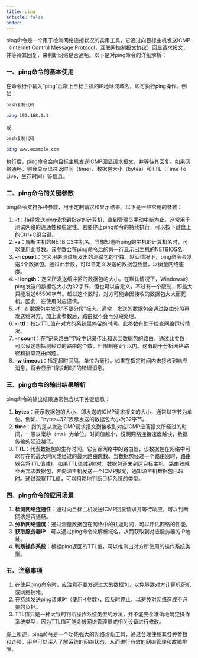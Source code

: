 ```yaml
---
title: ping
article: false
order: 
---
```


ping命令是一个用于检测网络连接状况的实用工具，它通过向目标主机发送ICMP（Internet Control Message Protocol，互联网控制报文协议）回显请求报文，并等待其回复，来判断网络是否通畅。以下是对ping命令的详细解析：

### 一、ping命令的基本使用

在命令行中输入“ping”后跟上目标主机的IP地址或域名，即可执行ping操作。例如：

```bash
bash复制代码

ping 192.168.1.1
```

或

```bash
bash复制代码

ping www.example.com
```

执行后，ping命令会向目标主机发送ICMP回显请求报文，并等待其回复。如果网络通畅，则会显示出往返时间（time）、数据包大小（bytes）和TTL（Time To Live，生存时间）等信息。

### 二、ping命令的关键参数

ping命令支持多种参数，用于定制请求和显示结果。以下是一些常用的参数：

1. **-t**：持续发送ping请求到指定的计算机，直到管理员手动中断为止。这常用于测试网络的连通性和稳定性。若要停止ping命令的持续执行，可以按下键盘上的Ctrl+C组合键。
2. **-a**：解析主机的NETBIOS主机名。当想知道所ping的主机的计算机名时，可以使用此参数。该参数会在ping命令后的第一行显示出主机的NETBIOS名。
3. **-n count**：定义用来测试所发出的测试包的个数。默认情况下，ping命令会发送4个数据包。通过此参数，可以自定义发送的数据包数量，以衡量网络速度。
4. **-l length**：定义所发送缓冲区的数据包的大小。在默认情况下，Windows的ping发送的数据包大小为32字节，但也可以自定义。不过有一个限制，即最大只能发送65500字节。超过这个数时，对方可能会因接收的数据包太大而死机。因此，在使用时应谨慎。
5. **-f**：在数据包中发送“不要分段”标志。通常，发送的数据包会通过路由分段再发送给对方。加上此参数后，路由就不会再分段处理。
6. **-i ttl**：指定TTL值在对方的系统里停留的时间。此参数有助于检查网络运转情况。
7. **-r count**：在“记录路由”字段中记录传出和返回数据包的路由。通过此参数，可以设定想探测经过的路由的个数，但限制在9个以内。这有助于分析网络路径和排查路由问题。
8. **-w timeout**：指定超时间隔，单位为毫秒。如果在指定时间内未接收到响应消息，将会显示“请求超时”的错误消息。

### 三、ping命令的输出结果解析

ping命令的输出结果通常包含以下关键信息：

1. **bytes**：表示数据包的大小，即发送的ICMP请求报文的大小，通常以字节为单位。例如，“bytes=32”表示发送的数据包大小为32字节。
2. **time**：指的是从发送ICMP请求报文到接收到对应ICMP应答报文所经过的时间，一般以毫秒（ms）为单位。时间值越小，说明网络连接速度越快，数据传输的延迟越低。
3. **TTL**：代表数据包的生存时间。它告诉网络中的路由器，该数据包在网络中可以存在的最大时间或经过的最大路由跳数。当数据包经过一个路由器时，路由器会将TTL值减1。如果TTL值减到0时，数据包还未到达目标主机，路由器就会丢弃该数据包，并向源主机发送一个ICMP报文，通知源主机数据包已超时。通过观察TTL值，可以粗略地判断目标系统的类型。

### 四、ping命令的应用场景

1. **检测网络连通性**：通过向目标主机发送ICMP回显请求并等待响应，可以判断网络是否通畅。
2. **分析网络速度**：通过测量数据包在网络中的往返时间，可以评估网络的性能。
3. **获取服务器IP**：可以通过ping命令来解析域名，从而获取到对应服务器的IP地址。
4. **判断操作系统**：根据ping返回的TTL值，可以推测出对方所使用的操作系统类型。

### 五、注意事项

1. 在使用ping命令时，应注意不要发送过大的数据包，以免导致对方计算机死机或网络拥堵。
2. 在持续发送ping请求时（使用-t参数），应及时停止，以避免对网络造成不必要的负担。
3. TTL值只是一种大致的判断操作系统类型的方法，并不能完全准确地确定操作系统类型，因为TTL值可能会被网络管理员或相关设备进行修改。

综上所述，ping命令是一个功能强大的网络诊断工具，通过合理使用其各种参数和选项，用户可以深入了解系统的网络状态，从而进行有效的网络管理和故障排除。